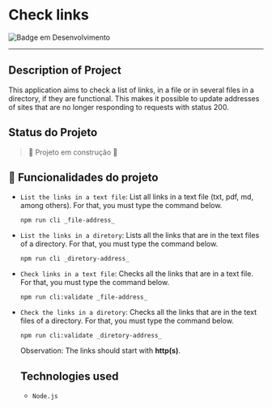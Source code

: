 # Check links
![Badge em Desenvolvimento](http://img.shields.io/static/v1?label=STATUS&message=EM%20DESENVOLVIMENTO&color=GREEN&style=for-the-badge)

<hr>

## Description of Project
This application aims to check a list of links, in a file or in several files in a directory, if they are functional. This makes it possible to update addresses of sites that are no longer responding to requests with status 200.

## Status do Projeto
> :construction: Projeto em construção :construction:

## :hammer: Funcionalidades do projeto
- `List the links in a text file`: List all links in a text file (txt, pdf, md, among others). For that, you must type the command below.
  ```
  npm run cli _file-address_
  ```
- `List the links in a diretory`: Lists all the links that are in the text files of a directory. For that, you must type the command below.
  ```
  npm run cli _diretory-address_
  ```
- `Check links in a text file`: Checks all the links that are in a text file. For that, you must type the command below.
  ```
  npm run cli:validate _file-address_
  ```
- `Check the links in a diretory`: Checks all the links that are in the text files of a directory. For that, you must type the command below.
  ```
  npm run cli:validate _diretory-address_
  ```
  
  Observation: The links should start with **http(s)**.
  
  ## Technologies used 
  - `Node.js`
